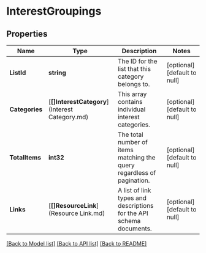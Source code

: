 # InterestGroupings

## Properties
Name | Type | Description | Notes
------------ | ------------- | ------------- | -------------
**ListId** | **string** | The ID for the list that this category belongs to. | [optional] [default to null]
**Categories** | [**[]InterestCategory**](Interest Category.md) | This array contains individual interest categories. | [optional] [default to null]
**TotalItems** | **int32** | The total number of items matching the query regardless of pagination. | [optional] [default to null]
**Links** | [**[]ResourceLink**](Resource Link.md) | A list of link types and descriptions for the API schema documents. | [optional] [default to null]

[[Back to Model list]](../README.md#documentation-for-models) [[Back to API list]](../README.md#documentation-for-api-endpoints) [[Back to README]](../README.md)


